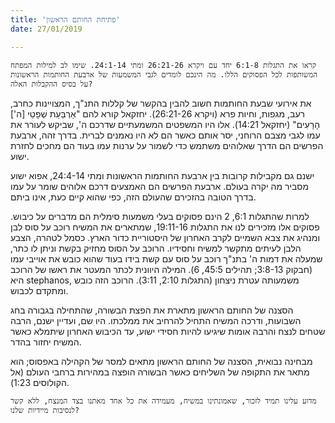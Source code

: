 ```yaml
---
title: 'פתיחת החותם הראשון'
date: 27/01/2019

---
```


`קראו את התגלות 6:1-8 יחד עם ויקרא 26:21-26 ומתי 24:1-14. שימו לב למילות המפתח המשותפות לכל הפסוקים הללו. מה הינכם לומדים לגבי המשמעות של ארבעת החותמות הראשונות על בסיס ההקבלות האלה?`

את אירועי שבעת החותמות חשוב להבין בהקשר של קללות התנ"ך, המצויינות כחרב, רעב, מגפות, וחיות פרא (ויקרא 26:21-26). יחזקאל קורא להם "אַרְבַּעַת שְׁפָטַי [ה'] הָרָעִים" (יחזקאל 14:21). אלו היו המשפטים המשמעתיים שדרכם ה', שביקש לעורר את עמו לגבי מצבם הרוחני, יסר אותם כאשר הם לא היו נאמנים לברית. בדרך זהה, ארבעת הפרשים הם הדרך שאלוהים משתמש כדי לשמור על ערנות עמו בעוד הם מחכים לחזרת ישוע.

ישנם גם מקבילות קרובות בין ארבעת החותמות הראשונות ומתי 24:4-14, אפוא ישוע מסביר מה יקרה בעולם. ארבעת הפרשים הם האמצעים דרכם אלוהים שומר על עמו בדרך הטובה בהזכירם שהעולם הזה, כפי שהוא קיים כעת, אינו ביתם.

למרות שהתגלות 6:1, 2 הינם פסוקים בעלי משמעות סימלית הם מדברים על כיבוש. פסוקים אלו מזכירים לנו את התגלות 19:11-16, שמתארים את המשיח רוכב על סוס לבן ומנהיג את צבא השמיים לקרב האחרון של היסטוריית כדור הארץ. כסמל לטהרה, הצבע הלבן לעיתים מתקשר למשיח וחסידיו. הרוכב על הסוס מחזיק בקשת וניתן לו כתר, שמעלה את דמות ה' בתנ"ך רוכב על סוס עם קשת בידו בעוד שהוא כובש את אוייבי עמו (חבקוק 3:8-13; תהילים 45:5, 6). המילה היוונית לכתר המעטר את ראשו של הרוכב היא stephanos, משמעותה עטרת ניצחון (התגלות 2:10, 3:11). הרוכב הזה כובש ומתקדם לכבוש. 

הסצנה של החותם הראשון מתארת את הפצת הבשורה, שהתחילה בגבורה בחג השבועות, ודרכה המשיח התחיל  להרחיב את ממלכתו. היו שם, ועדיין ישנם, הרבה שטחים לנצח והרבה אומות שיגיעו להיות חסידי ישוע, עד הכיבוש האחרון שיתמלא כאשר המשיח יחזור בהדר. 

מבחינה נבואית, הסצנה של החותם הראשון מתאים למסר של הקהילה באפסוס; הוא מתאר את התקופה של השליחים כאשר הבשורה הופצה במהירות ברחבי העולם (אל הקולוסים 1:23).

`מדוע עלינו תמיד לזכור, שאמונתינו במשיח, מעמידה את כל אחד מאתנו בצד המנצח, ללא קשר לנסיבות מיידיות שלנו?`